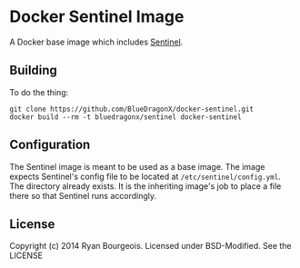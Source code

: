 Docker Sentinel Image
=====================
A Docker base image which includes [Sentinel][1].

Building
--------
To do the thing:

    git clone https://github.com/BlueDragonX/docker-sentinel.git
    docker build --rm -t bluedragonx/sentinel docker-sentinel

Configuration
-------------
The Sentinel image is meant to be used as a base image. The image expects
Sentinel's config file to be located at `/etc/sentinel/config.yml`. The
directory already exists. It is the inheriting image's job to place a file
there so that Sentinel runs accordingly.

License
-------
Copyright (c) 2014 Ryan Bourgeois. Licensed under BSD-Modified. See the LICENSE

[1]: https://github.com/BlueDragonX/sentinel "Sentinel"
